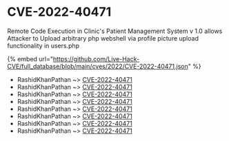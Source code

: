 # CVE-2022-40471

Remote Code Execution in Clinic's Patient Management System v 1.0 allows Attacker to Upload arbitrary php webshell via profile picture upload functionality in users.php

{% embed url="https://github.com/Live-Hack-CVE/full_database/blob/main/cves/2022/CVE-2022-40471.json" %}


* RashidKhanPathan ~> [CVE-2022-40471](https://www.alice-snow.ru/2022/database/cve-2022-40471/cve-2022-40471-rashidkhanpathan)
* RashidKhanPathan ~> [CVE-2022-40471](https://www.alice-snow.ru/2022/database/cve-2022-40471/cve-2022-40471-rashidkhanpathan)
* RashidKhanPathan ~> [CVE-2022-40471](https://www.alice-snow.ru/2022/database/cve-2022-40471/cve-2022-40471-rashidkhanpathan)
* RashidKhanPathan ~> [CVE-2022-40471](https://www.alice-snow.ru/2022/database/cve-2022-40471/cve-2022-40471-rashidkhanpathan)
* RashidKhanPathan ~> [CVE-2022-40471](https://www.alice-snow.ru/2022/database/cve-2022-40471/cve-2022-40471-rashidkhanpathan)
* RashidKhanPathan ~> [CVE-2022-40471](https://www.alice-snow.ru/2022/database/cve-2022-40471/cve-2022-40471-rashidkhanpathan)
* RashidKhanPathan ~> [CVE-2022-40471](https://www.alice-snow.ru/2022/database/cve-2022-40471/cve-2022-40471-rashidkhanpathan)
* RashidKhanPathan ~> [CVE-2022-40471](https://www.alice-snow.ru/2022/database/cve-2022-40471/cve-2022-40471-rashidkhanpathan)